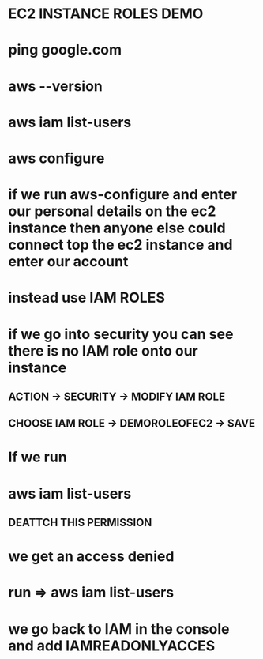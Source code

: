 # EC2 INSTANCE ROLES DEMO

# ping google.com

# aws --version

# aws iam list-users

# aws configure

# if we run aws-configure and enter our personal details on the ec2 instance then anyone else could connect top the ec2 instance and enter our account

# instead use IAM ROLES

# if we go into security you can see there is no IAM role onto our instance

## ACTION -> SECURITY -> MODIFY IAM ROLE

## CHOOSE IAM ROLE -> DEMOROLEOFEC2 -> SAVE

# If we run

# aws iam list-users

## DEATTCH THIS PERMISSION

# we get an access denied

# run => aws iam list-users

# we go back to IAM in the console and add IAMREADONLYACCES
